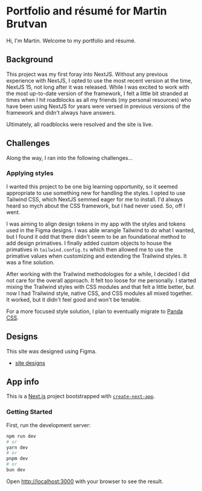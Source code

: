 # Portfolio and résumé for Martin Brutvan

Hi, I'm Martin. Welcome to my portfolio and résumé.

## Background

This project was my first foray into NextJS. Without any previous experience
with NextJS, I opted to use the most recent version at the time, NextJS 15, not
long after it was released. While I was excited to work with the most up-to-date
version of the framework, I felt a little bit stranded at times when I hit
roadblocks as all my friends (my personal resources) who have been using NextJS
for years were versed in previous versions of the framework and didn't always
have answers.

Ultimately, all roadblocks were resolved and the site is live.

## Challenges

Along the way, I ran into the following challenges...

### Applying styles

I wanted this project to be one big learning opportunity, so it seemed
appropriate to use something new for handling the styles. I opted to use
Tailwind CSS, which NextJS semmed eager for me to install. I'd always heard so
mych about the CSS framework, but I had never used. So, off I went.

I was aiming to align design tokens in my app with the styles and tokens used in
the Figma designs. I was able wrangle Tailwind to do what I wanted, but I found
it odd that there didn't seem to be an foundational method to add design
primatives. I finally added custom objects to house the primatives in
`tailwind.config.ts` which then allowed me to use the primative values when
customizing and extending the Trailwind styles. It was a fine solution.

After working with the Trailwind methodologies for a while, I decided I did not
care for the overall approach. It felt too loose for me personally. I started
mixing the Trailwind styles with CSS modules and that felt a little better, but
now I had Trailwind style, native CSS, and CSS modules all mixed together. It
worked, but it didn't feel good and won't be tenable.

For a more focused style solution, I plan to eventually migrate to [Panda
CSS](https://panda-css.com).

## Designs

This site was designed using Figma.

- [site designs](https://www.figma.com/design/tolU6cQwZMoP2SpmQQrAcI/Martin-Brutvan-%7C-Design-Technologist?node-id=0-1&p=f&t=Nv0UpcMisOlkW3Ql-11)

## App info

This is a [Next.js](https://nextjs.org) project bootstrapped with [`create-next-app`](https://nextjs.org/docs/app/api-reference/cli/create-next-app).

### Getting Started

First, run the development server:

```bash
npm run dev
# or
yarn dev
# or
pnpm dev
# or
bun dev
```

Open [http://localhost:3000](http://localhost:3000) with your browser to see the result.
